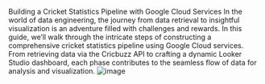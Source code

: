 Building a Cricket Statistics Pipeline with Google Cloud Services
In the world of data engineering, the journey from data retrieval to insightful visualization is an adventure filled with challenges and rewards. In this guide, we’ll walk through the intricate steps of constructing a comprehensive cricket statistics pipeline using Google Cloud services. From retrieving data via the Cricbuzz API to crafting a dynamic Looker Studio dashboard, each phase contributes to the seamless flow of data for analysis and visualization.
![image](https://github.com/user-attachments/assets/cb4dbdea-1da2-4135-b305-6e99b12e43dc)

